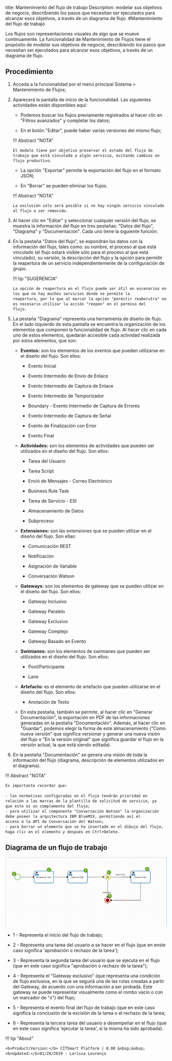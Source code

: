 title:  Mantenimiento del flujo de trabajo 
Description: modelar sus objetivos de negocio, describiendo los pasos que necesitan ser ejecutados para alcanzar esos objetivos, a través de un diagrama de flujo.
#Mantenimiento del flujo de trabajo

Los flujos son representaciones visuales de algo que se mueve continuamente.
La funcionalidad de Mantenimiento de Flujos tiene el propósito de modelar sus 
objetivos de negocio, describiendo los pasos que necesitan ser ejecutados para 
alcanzar esos objetivos, a través de un diagrama de flujo.

Procedimiento
-------------

1.  Acceda a la funcionalidad por el menú principal Sistema \> Mantenimiento de
    Flujos;

2.  Aparecerá la pantalla de inicio de la funcionalidad. Las siguientes actividades están disponibles aquí:
    
    -  Podemos buscar los flujos previamente registrados al hacer clic en "Filtros avanzados" y completar los datos;
       
    -  En el botón "Editar", puede haber varias versiones del mismo flujo;
    
    !!! Abstract "NOTA"
    
        El modelo tiene por objetivo preservar el estado del flujo de trabajo que está vinculado a algún servicio, evitando cambios en           flujo productivo.
        
        
    -  La opción "Exportar" permite la exportación del flujo en el formato JSON;
    
    -  En "Borrar" se pueden eliminar los flujos.
    
    
    !!! Abstract "NOTA"
    
        La exclusión sólo será posible si no hay ningún servicio vinculado al flujo a ser removido.
        

3.  Al hacer clic en "Editar" y seleccionar cualquier versión del flujo, se muestra la información del flujo en tres pestañas: "Datos       del flujo", "Diagrama" y "Documentación". Cada uno tiene la siguiente función:
    
4.  En la pestaña "Datos del flujo", se expondrán los datos con la información del flujo, tales como: su nombre, el proceso al que está    vinculado (el flujo estará visible sólo para el proceso al que está vinculado), su versión, la descripción del flujo y la opción para    permitir la reapertura de un servicio independientemente de la configuración de grupo.
    
    !!! tip "SUGERENCIA"
    
        La opción de reapertura en el flujo puede ser útil en escenarios en los que no hay muchos servicios donde se permite la                 reapertura, por lo que al marcar la opción "permitir reaberutra" no es necesario utilizar la acción "reopen" en el permiso del           flujo.
        

5.  La pestaña "Diagrama" representa una herramienta de diseño de flujo. En el lado izquierdo de esta pantalla se encuentra la               organización de los elementos que componen la funcionalidad de flujo. Al hacer clic en cada uno de estos elementos, quedarán             accesible cada actividad realizada por estos elementos, que son:
    
    -   **Eventos:** son los elementos de los eventos que pueden utilizarse en el diseño del flujo. Son ellos:
        
        -   Evento Inicial
        
        -   Evento Intermedio de Envío de Enlace
        
        -   Evento Intermedio de Captura de Enlace
        
        -   Evento Intermedio de Temporizador
        
        -   Boundary - Evento Intermedio de Captura de Errores
        
        -   Evento Intermedio de Captura de Señal
        
        -   Evento de Finalización con Error
        
        -   Evento Final
        
    -   **Actividades:** son los elementos de actividades que pueden ser utilizados en el diseño del flujo. Son ellos:
        
        -   Tarea del Usuario
        
        -   Tarea Script
        
        -   Envió de Mensajes - Correo Electrónico
        
        -   Business Rule Task
        
        -   Tarea de Servicio - ESI
        
        -   Almacenamiento de Datos
        
        -   Subproceso
        
    -   **Extensiones:** son las extensiones que se pueden utilizar en el diseño del flujo. Son ellas:
        
        -   Comunicación REST
        
        -   Notificación
        
        -   Asignación de Variable
        
        -   Conversación Watson
        
    -   **Gateways:** son los elementos de gateway que se pueden utilizar en el diseño del flujo. Son ellos:
        
        -   Gateway Inclusivo
        
        -   Gateway Paralelo
        
        -   Gateway Exclusivo
        
        -   Gateway Complejo
        
        -   Gateway Basado en Evento
        
    -   **Swimianes:** son los elementos de swimianes que pueden ser utilizados en el diseño del flujo. Son ellos:
        
        -   Pool/Participante
        
        -   Lane
        
    -   **Artefacto:** es el elemento de artefacto que pueden utilizarse en el diseño del flujo. Son ellos:
        
        -   Anotación de Texto
        
    -   En esta pestaña, también se permite, al hacer clic en "Generar Documentación", la exportación en PDF de las informaciones               generadas en la pestaña "Documentación". Además, al hacer clic en "Guardar", podemos elegir la forma de este almacenamiento             ("Como nueva versión" que significa versionar y generar una nueva visión del flujo o "En la versión original" que significa             guardar el flujo en la versión actual, la que está siendo editada).
        
           
6.  En la pestaña "Documentación" se genera una visión de toda la información del flujo (diagrama, descripción de elementos utilizados       en el diagrama).
    
!!! Abstract "NOTA"
    
    Es importante recordar que:
    
    - las normativas configuradas en el flujo tendrán prioridad en relación a las marcas de la plantilla de solicitud de servicio, ya       que este es un complemento del flujo;    
    - para utilizar el componente "Conversación Watson" la organización debe poseer la arquitectura IBM BlueMIX, permitiendo así el         acceso a la API de Conversación del Watson;    
    - para borrar un elemento que se ha insertado en el dibujo del flujo, haga clic en el elemento y después en Ctrl+Delete.
    
    
Diagrama de un flujo de trabajo
-------------------------------------   

![Diagrama del Flujo](images/flow-diagram.png)
 
-   1 - Representa el inicio del flujo de trabajo;
 
-   2 - Representa una tarea del usuario a se hacer en el flujo (que en enste caso significa 'aprobación o rechazo de la tarea');

-   3 - Representa la segunda tarea del usuario que se ejecuta en el flujo (que en este caso significa "aprobación o rechazo de la           tarea");
   
-   4 - Representa el "Gateway exclusivo" (que representa una condición de flujo exclusiva, en la que se seguirá una de las rutas           creadas a partir del Gateway, de acuerdo con una información a ser probada. Este gateway se puede representar visualmente como el       rombo vacío o con un marcador de "x") del flujo;
    
-   5 - Representa el evento final del flujo de trabajo (que en este caso significa la conclusión de la excisión de la tarea o el           rechazo de la tarea;
    
-   6 - Representa la tercera tarea del usuario a desempeñar en el flujo (que en este caso significa 'ejecutar la tarea', si la misma ha     sido aprobada).   
    

!!! tip "About"

    <b>Product/Version:</b> CITSmart Platform | 8.00 &nbsp;&nbsp;
    <b>Updated:</b>01/28/2019 - Larissa Lourenço

